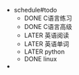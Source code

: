 - schedule#todo
	- DONE C语言练习
	- DONE C语言高级
	- LATER 英语阅读
	- LATER 英语单词
	- LATER python
	- DONE linux
-